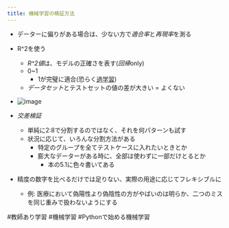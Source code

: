 ```yaml
---
title: 機械学習の検証方法
---
```


* データーに偏りがある場合は、少ない方で*適合率*と*再現率*を測る

* R^2を使う
  
  * *R^2値*は、モデルの正確さを表す(*回帰*only)
  * 0~1
    * 1が完璧に適合(恐らく[過学習](%E9%81%8E%E5%AD%A6%E7%BF%92.md))
  * *データセット*とテストセットの値の差が大きい = よくない
* ![image](https://gyazo.com/18b926f5c72f2a4d5335a647d5142b3c/thumb/1000)

* *交差検証*
  
  * 単純に2:8で分割するのではなく、それを何パターンも試す
  * 状況に応じて、いろんな分割方法がある
    * 特定のグループを全てテストケースに入れたいときとか
    * 膨大なデーターがある時に、全部は使わずに一部だけとるとか
      * 本の5.1に色々書いてある
* 精度の数字を比べるだけでは足りない、実際の用途に応じてフレキシブルに
  
  * 例: 医療において偽陽性より偽陰性の方がやばいのは明らか、二つのミスを同じ重みで扱わないようにする

\#教師あり学習
\#機械学習
\#Pythonで始める機械学習
